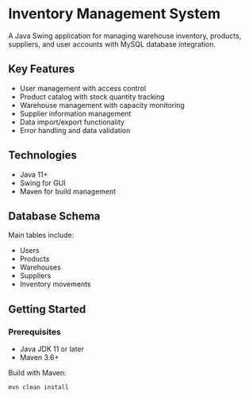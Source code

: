 # Inventory Management System  

A Java Swing application for managing warehouse inventory, products, suppliers, and user accounts with MySQL database integration.  

## Key Features  
- User management with access control  
- Product catalog with stock quantity tracking  
- Warehouse management with capacity monitoring  
- Supplier information management  
- Data import/export functionality  
- Error handling and data validation  

## Technologies  
- Java 11+  
- Swing for GUI  
- Maven for build management  

## Database Schema  
Main tables include:  
- Users  
- Products  
- Warehouses  
- Suppliers  
- Inventory movements  

## Getting Started  

### Prerequisites  
- Java JDK 11 or later 
- Maven 3.6+
  
Build with Maven:  
   ```  
   mvn clean install  
   ``` 
